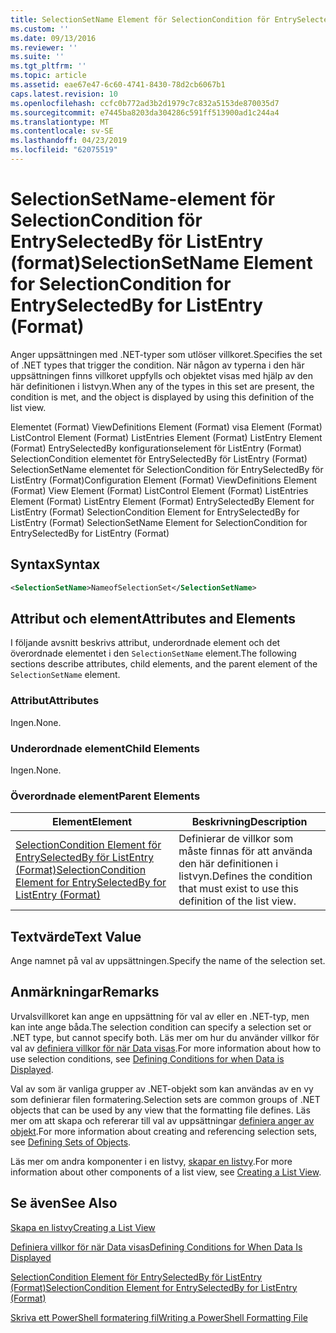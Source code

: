 ```yaml
---
title: SelectionSetName Element för SelectionCondition för EntrySelectedBy för ListEntry (Format) | Microsoft Docs
ms.custom: ''
ms.date: 09/13/2016
ms.reviewer: ''
ms.suite: ''
ms.tgt_pltfrm: ''
ms.topic: article
ms.assetid: eae67e47-6c60-4741-8430-78d2cb6067b1
caps.latest.revision: 10
ms.openlocfilehash: ccfc0b772ad3b2d1979c7c832a5153de870035d7
ms.sourcegitcommit: e7445ba8203da304286c591ff513900ad1c244a4
ms.translationtype: MT
ms.contentlocale: sv-SE
ms.lasthandoff: 04/23/2019
ms.locfileid: "62075519"
---
```

# <a name="selectionsetname-element-for-selectioncondition-for-entryselectedby-for-listentry-format"></a><span data-ttu-id="fcdca-102">SelectionSetName-element för SelectionCondition för EntrySelectedBy för ListEntry (format)</span><span class="sxs-lookup"><span data-stu-id="fcdca-102">SelectionSetName Element for SelectionCondition for EntrySelectedBy for ListEntry (Format)</span></span>

<span data-ttu-id="fcdca-103">Anger uppsättningen med .NET-typer som utlöser villkoret.</span><span class="sxs-lookup"><span data-stu-id="fcdca-103">Specifies the set of .NET types that trigger the condition.</span></span> <span data-ttu-id="fcdca-104">När någon av typerna i den här uppsättningen finns villkoret uppfylls och objektet visas med hjälp av den här definitionen i listvyn.</span><span class="sxs-lookup"><span data-stu-id="fcdca-104">When any of the types in this set are present, the condition is met, and the object is displayed by using this definition of the list view.</span></span>

<span data-ttu-id="fcdca-105">Elementet (Format) ViewDefinitions Element (Format) visa Element (Format) ListControl Element (Format) ListEntries Element (Format) ListEntry Element (Format) EntrySelectedBy konfigurationselement för ListEntry (Format) SelectionCondition elementet för EntrySelectedBy för ListEntry (Format) SelectionSetName elementet för SelectionCondition för EntrySelectedBy för ListEntry (Format)</span><span class="sxs-lookup"><span data-stu-id="fcdca-105">Configuration Element (Format) ViewDefinitions Element (Format) View Element (Format) ListControl Element (Format) ListEntries Element (Format) ListEntry Element (Format) EntrySelectedBy Element for ListEntry (Format) SelectionCondition Element for EntrySelectedBy for ListEntry (Format) SelectionSetName Element for SelectionCondition for EntrySelectedBy for ListEntry (Format)</span></span>

## <a name="syntax"></a><span data-ttu-id="fcdca-106">Syntax</span><span class="sxs-lookup"><span data-stu-id="fcdca-106">Syntax</span></span>

```xml
<SelectionSetName>NameofSelectionSet</SelectionSetName>
```

## <a name="attributes-and-elements"></a><span data-ttu-id="fcdca-107">Attribut och element</span><span class="sxs-lookup"><span data-stu-id="fcdca-107">Attributes and Elements</span></span>

<span data-ttu-id="fcdca-108">I följande avsnitt beskrivs attribut, underordnade element och det överordnade elementet i den `SelectionSetName` element.</span><span class="sxs-lookup"><span data-stu-id="fcdca-108">The following sections describe attributes, child elements, and the parent element of the `SelectionSetName` element.</span></span>

### <a name="attributes"></a><span data-ttu-id="fcdca-109">Attribut</span><span class="sxs-lookup"><span data-stu-id="fcdca-109">Attributes</span></span>

<span data-ttu-id="fcdca-110">Ingen.</span><span class="sxs-lookup"><span data-stu-id="fcdca-110">None.</span></span>

### <a name="child-elements"></a><span data-ttu-id="fcdca-111">Underordnade element</span><span class="sxs-lookup"><span data-stu-id="fcdca-111">Child Elements</span></span>

<span data-ttu-id="fcdca-112">Ingen.</span><span class="sxs-lookup"><span data-stu-id="fcdca-112">None.</span></span>

### <a name="parent-elements"></a><span data-ttu-id="fcdca-113">Överordnade element</span><span class="sxs-lookup"><span data-stu-id="fcdca-113">Parent Elements</span></span>

|<span data-ttu-id="fcdca-114">Element</span><span class="sxs-lookup"><span data-stu-id="fcdca-114">Element</span></span>|<span data-ttu-id="fcdca-115">Beskrivning</span><span class="sxs-lookup"><span data-stu-id="fcdca-115">Description</span></span>|
|-------------|-----------------|
|[<span data-ttu-id="fcdca-116">SelectionCondition Element för EntrySelectedBy för ListEntry (Format)</span><span class="sxs-lookup"><span data-stu-id="fcdca-116">SelectionCondition Element for EntrySelectedBy for ListEntry (Format)</span></span>](./selectioncondition-element-for-entryselectedby-for-listcontrol-format.md)|<span data-ttu-id="fcdca-117">Definierar de villkor som måste finnas för att använda den här definitionen i listvyn.</span><span class="sxs-lookup"><span data-stu-id="fcdca-117">Defines the condition that must exist to use this definition of the list view.</span></span>|

## <a name="text-value"></a><span data-ttu-id="fcdca-118">Textvärde</span><span class="sxs-lookup"><span data-stu-id="fcdca-118">Text Value</span></span>

<span data-ttu-id="fcdca-119">Ange namnet på val av uppsättningen.</span><span class="sxs-lookup"><span data-stu-id="fcdca-119">Specify the name of the selection set.</span></span>

## <a name="remarks"></a><span data-ttu-id="fcdca-120">Anmärkningar</span><span class="sxs-lookup"><span data-stu-id="fcdca-120">Remarks</span></span>

<span data-ttu-id="fcdca-121">Urvalsvillkoret kan ange en uppsättning för val av eller en .NET-typ, men kan inte ange båda.</span><span class="sxs-lookup"><span data-stu-id="fcdca-121">The selection condition can specify a selection set or .NET type, but cannot specify both.</span></span> <span data-ttu-id="fcdca-122">Läs mer om hur du använder villkor för val av [definiera villkor för när Data visas](./defining-conditions-for-displaying-data.md).</span><span class="sxs-lookup"><span data-stu-id="fcdca-122">For more information about how to use selection conditions, see [Defining Conditions for when Data is Displayed](./defining-conditions-for-displaying-data.md).</span></span>

<span data-ttu-id="fcdca-123">Val av som är vanliga grupper av .NET-objekt som kan användas av en vy som definierar filen formatering.</span><span class="sxs-lookup"><span data-stu-id="fcdca-123">Selection sets are common groups of .NET objects that can be used by any view that the formatting file defines.</span></span> <span data-ttu-id="fcdca-124">Läs mer om att skapa och refererar till val av uppsättningar [definiera anger av objekt](./defining-selection-sets.md).</span><span class="sxs-lookup"><span data-stu-id="fcdca-124">For more information about creating and referencing selection sets, see [Defining Sets of Objects](./defining-selection-sets.md).</span></span>

<span data-ttu-id="fcdca-125">Läs mer om andra komponenter i en listvy, [skapar en listvy](./creating-a-list-view.md).</span><span class="sxs-lookup"><span data-stu-id="fcdca-125">For more information about other components of a list view, see [Creating a List View](./creating-a-list-view.md).</span></span>

## <a name="see-also"></a><span data-ttu-id="fcdca-126">Se även</span><span class="sxs-lookup"><span data-stu-id="fcdca-126">See Also</span></span>

[<span data-ttu-id="fcdca-127">Skapa en listvy</span><span class="sxs-lookup"><span data-stu-id="fcdca-127">Creating a List View</span></span>](./creating-a-list-view.md)

[<span data-ttu-id="fcdca-128">Definiera villkor för när Data visas</span><span class="sxs-lookup"><span data-stu-id="fcdca-128">Defining Conditions for When Data Is Displayed</span></span>](./defining-conditions-for-displaying-data.md)

[<span data-ttu-id="fcdca-129">SelectionCondition Element för EntrySelectedBy för ListEntry (Format)</span><span class="sxs-lookup"><span data-stu-id="fcdca-129">SelectionCondition Element for EntrySelectedBy for ListEntry (Format)</span></span>](./selectioncondition-element-for-entryselectedby-for-listcontrol-format.md)

[<span data-ttu-id="fcdca-130">Skriva ett PowerShell formatering fil</span><span class="sxs-lookup"><span data-stu-id="fcdca-130">Writing a PowerShell Formatting File</span></span>](./writing-a-powershell-formatting-file.md)
